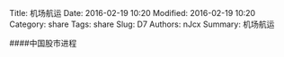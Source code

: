 Title: 机场航运
Date: 2016-02-19 10:20
Modified: 2016-02-19 10:20
Category: share
Tags: share
Slug: D7
Authors: nJcx
Summary: 机场航运


####中国股市进程

